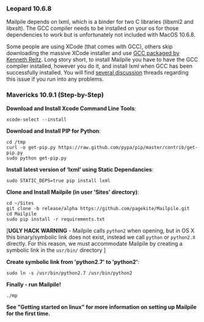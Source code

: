 ### Leopard 10.6.8
Mailpile depends on lxml, which is a binder for two C libraries (libxml2 and libxslt). The GCC compiler needs to be installed on your os for those dependencies to work but is unfortunately not included with MacOS 10.6.8.

Some people are using XCode (that comes with GCC), others skip downloading the massive XCode installer and use [GCC packaged by Kenneth Reitz](https://github.com/kennethreitz/osx-gcc-installer). Long story short, to install Mailpile you have to have the GCC compiler installed, however you do it, and install lxml when GCC has been successfully installed. You will find [several discussion](http://stackoverflow.com/questions/1277124/how-do-you-install-lxml-on-os-x-leopard-without-using-macports-or-fink) threads regarding this issue if you run into any problems.
  
  
### Mavericks 10.9.1 (Step-by-Step)  
**Download and Install Xcode Command Line Tools**:   
```
xcode-select --install  
```


**Download and Install PIP for Python**:  
```
cd /tmp  
curl -o get-pip.py https://raw.github.com/pypa/pip/master/contrib/get-pip.py  
sudo python get-pip.py  
```


**Install latest version of ‘lxml’ using Static Dependancies**:  
```
sudo STATIC_DEPS=true pip install lxml  
```


**Clone and Install Mailpile (in user 'Sites' directory)**:  
```
cd ~/Sites  
git clone -b release/alpha https://github.com/pagekite/Mailpile.git  
cd Mailpile  
sudo pip install -r requirements.txt  
```


[**UGLY HACK WARNING** - Mailpile calls `python2` when opening, but in OS X this binary/symbolic link does not exist, instead we call `python` or `python2.X` directly.  For this reason, we must accommodate Mailpile by creating a symbolic link in the `usr/bin/` directory ]

**Create symbolic link from 'python2.7' to 'python2'**:  
```
sudo ln -s /usr/bin/python2.7 /usr/bin/python2  
```


**Finally - run Mailpile!**  
```
./mp  
```

**See "Getting started on linux" for more information on setting up Mailpile for the first time.**